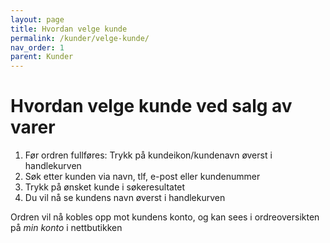 ```yaml
---
layout: page
title: Hvordan velge kunde
permalink: /kunder/velge-kunde/
nav_order: 1
parent: Kunder
---
```


# Hvordan velge kunde ved salg av varer
1. Før ordren fullføres: Trykk på kundeikon/kundenavn øverst i handlekurven
2. Søk etter kunden via navn, tlf, e-post eller kundenummer
3. Trykk på ønsket kunde i søkeresultatet
4. Du vil nå se kundens navn øverst i handlekurven 

Ordren vil nå kobles opp mot kundens konto, og kan sees i ordreoversikten på _min konto_ i nettbutikken
